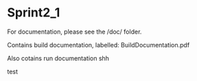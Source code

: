 Sprint2_1
=========

For documentation, please see the /doc/ folder.

Contains build documentation, labelled: BuildDocumentation.pdf

Also cotains run documentation
shh

test
